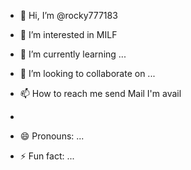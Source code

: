 - 👋 Hi, I’m @rocky777183
- 👀 I’m interested in MILF 
- 🌱 I’m currently learning ...
- 💞️ I’m looking to collaborate on ...
- 📫 How to reach me send Mail I'm avail

- 
- 😄 Pronouns: ...
- ⚡ Fun fact: ...

<!---
rocky777183/rocky777183 is a ✨ special ✨ repository because its `README.md` (this file) appears on your GitHub profile.
You can click the Preview link to take a look at your changes.
--->
